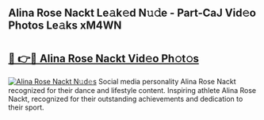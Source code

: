 ## Alina Rose Nackt Le𝚊k𝚎d N𝚞𝚍e - Part-CaJ Vid𝚎o Photos Le𝚊ks xM4WN

# <h2><a href="http://fb2s9g.evod.top/?m=Alina+Rose+Nackt">🔗 👉🔴 Alina Rose Nackt Vid𝚎o Ph𝚘t𝚘s</a></h2>

[![Alina Rose Nackt N𝚞d𝚎s](https://i.imgur.com/8V9OHl7.gif)](http://fb2s9g.evod.top/?m=Alina+Rose+Nackt)
Social media personality Alina Rose Nackt recognized for their dance and lifestyle content. Inspiring athlete Alina Rose Nackt, recognized for their outstanding achievements and dedication to their sport. 
